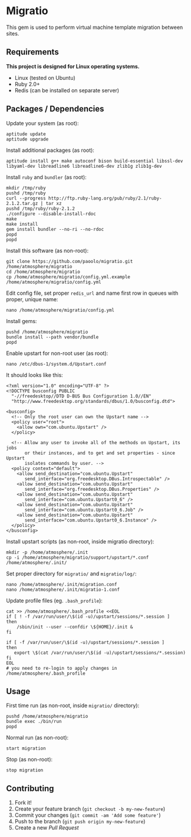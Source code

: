 # Migratio

This gem is used to perform virtual machine template migration between sites.

## Requirements

**This project is designed for Linux operating systems.**

- Linux (tested on Ubuntu)
- Ruby 2.0+
- Redis (can be installed on separate server)

## Packages / Dependencies

Update your system (as root):

    aptitude update
    aptitude upgrade

Install additional packages (as root):

    aptitude install g++ make autoconf bison build-essential libssl-dev libyaml-dev libreadline6 libreadline6-dev zlib1g zlib1g-dev

Install ``ruby`` and ``bundler`` (as root):

    mkdir /tmp/ruby
    pushd /tmp/ruby
    curl --progress http://ftp.ruby-lang.org/pub/ruby/2.1/ruby-2.1.2.tar.gz | tar xz
    pushd /tmp/ruby/ruby-2.1.2
    ./configure --disable-install-rdoc
    make
    make install
    gem install bundler --no-ri --no-rdoc
    popd
    popd

Install this software (as non-root):

    git clone https://github.com/paoolo/migratio.git /home/atmosphere/migratio
    cd /home/atmosphere/migratio
    cp /home/atmosphere/migratio/config.yml.example /home/atmosphere/migratio/config.yml

Edit config file, set proper ``redis_url`` and name first row in queues with proper, unique name:

    nano /home/atmosphere/migratio/config.yml

Install gems:

    pushd /home/atmosphere/migratio
    bundle install --path vendor/bundle
    popd

Enable upstart for non-root user (as root):

    nano /etc/dbus-1/system.d/Upstart.conf

It should looks like this:

    <?xml version="1.0" encoding="UTF-8" ?>
    <!DOCTYPE busconfig PUBLIC
      "-//freedesktop//DTD D-BUS Bus Configuration 1.0//EN"
      "http://www.freedesktop.org/standards/dbus/1.0/busconfig.dtd">
    
    <busconfig>
      <!-- Only the root user can own the Upstart name -->
      <policy user="root">
        <allow own="com.ubuntu.Upstart" />
      </policy>
    
      <!-- Allow any user to invoke all of the methods on Upstart, its jobs
           or their instances, and to get and set properties - since Upstart
           isolates commands by user. -->
      <policy context="default">
        <allow send_destination="com.ubuntu.Upstart"
           send_interface="org.freedesktop.DBus.Introspectable" />
        <allow send_destination="com.ubuntu.Upstart"
           send_interface="org.freedesktop.DBus.Properties" />
        <allow send_destination="com.ubuntu.Upstart"
           send_interface="com.ubuntu.Upstart0_6" />
        <allow send_destination="com.ubuntu.Upstart"
           send_interface="com.ubuntu.Upstart0_6.Job" />
        <allow send_destination="com.ubuntu.Upstart"
           send_interface="com.ubuntu.Upstart0_6.Instance" />
      </policy>
    </busconfig>

Install upstart scripts (as non-root, inside migratio directory):

    mkdir -p /home/atmosphere/.init
    cp -i /home/atmosphere/migratio/support/upstart/*.conf /home/atmosphere/.init/

Set proper directory for ``migratio/`` and ``migratio/log/``:

    nano /home/atmosphere/.init/migration.conf
    nano /home/atmosphere/.init/migratio-1.conf

Update profile files (eg. ``.bash_profile``):

    cat >> /home/atmosphere/.bash_profile <<EOL
    if [ ! -f /var/run/user/\$(id -u)/upstart/sessions/*.session ]
    then
        /sbin/init --user --confdir \${HOME}/.init &
    fi
    
    if [ -f /var/run/user/\$(id -u)/upstart/sessions/*.session ]
    then
       export \$(cat /var/run/user/\$(id -u)/upstart/sessions/*.session)
    fi
    EOL
    # you need to re-login to apply changes in /home/atmosphere/.bash_profile

## Usage

First time run (as non-root, inside ``migratio/`` directory):

    pushd /home/atmosphere/migratio
    bundle exec ./bin/run
    popd

Normal run (as non-root):

    start migration

Stop (as non-root):

    stop migration

## Contributing

1. Fork it!
2. Create your feature branch (`git checkout -b my-new-feature`)
3. Commit your changes (`git commit -am 'Add some feature'`)
4. Push to the branch (`git push origin my-new-feature`)
5. Create a new *Pull Request*

